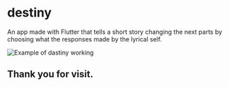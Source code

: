 # destiny

An app made with Flutter that tells a short story changing the next parts by choosing what the responses made by the lyrical self.

![Example of dastiny working](https://media.giphy.com/media/KBaLmeRP7UltZJRvN0/giphy.gif)

## Thank you for visit.
